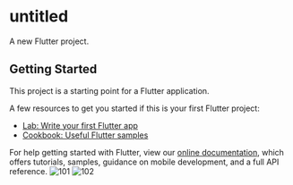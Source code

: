 # untitled

A new Flutter project.

## Getting Started

This project is a starting point for a Flutter application.

A few resources to get you started if this is your first Flutter project:

- [Lab: Write your first Flutter app](https://flutter.dev/docs/get-started/codelab)
- [Cookbook: Useful Flutter samples](https://flutter.dev/docs/cookbook)

For help getting started with Flutter, view our
[online documentation](https://flutter.dev/docs), which offers tutorials,
samples, guidance on mobile development, and a full API reference.
![101](https://user-images.githubusercontent.com/73886537/168169079-84c8e447-c310-4302-81f4-7d5a688443ef.jpg)
![102](https://user-images.githubusercontent.com/73886537/168169103-3a3b107b-58d5-4f66-a2bf-8d145e2f11cd.jpg)
